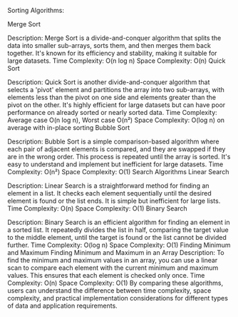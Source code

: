 Sorting Algorithms:



Merge Sort

Description: Merge Sort is a divide-and-conquer algorithm that splits the data into smaller sub-arrays, sorts them, and then merges them back together. It's known for its efficiency and stability, making it suitable for large datasets.
Time Complexity: O(n log n)
Space Complexity: O(n)
Quick Sort

Description: Quick Sort is another divide-and-conquer algorithm that selects a 'pivot' element and partitions the array into two sub-arrays, with elements less than the pivot on one side and elements greater than the pivot on the other. It's highly efficient for large datasets but can have poor performance on already sorted or nearly sorted data.
Time Complexity: Average case O(n log n), Worst case O(n²)
Space Complexity: O(log n) on average with in-place sorting
Bubble Sort

Description: Bubble Sort is a simple comparison-based algorithm where each pair of adjacent elements is compared, and they are swapped if they are in the wrong order. This process is repeated until the array is sorted. It's easy to understand and implement but inefficient for large datasets.
Time Complexity: O(n²)
Space Complexity: O(1)
Search Algorithms
Linear Search

Description: Linear Search is a straightforward method for finding an element in a list. It checks each element sequentially until the desired element is found or the list ends. It is simple but inefficient for large lists.
Time Complexity: O(n)
Space Complexity: O(1)
Binary Search

Description: Binary Search is an efficient algorithm for finding an element in a sorted list. It repeatedly divides the list in half, comparing the target value to the middle element, until the target is found or the list cannot be divided further.
Time Complexity: O(log n)
Space Complexity: O(1)
Finding Minimum and Maximum
Finding Minimum and Maximum in an Array
Description: To find the minimum and maximum values in an array, you can use a linear scan to compare each element with the current minimum and maximum values. This ensures that each element is checked only once.
Time Complexity: O(n)
Space Complexity: O(1)
By comparing these algorithms, users can understand the difference between time complexity, space complexity, and practical implementation considerations for different types of data and application requirements.
